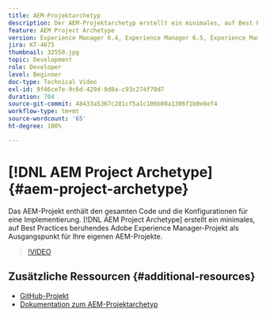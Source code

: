 ```yaml
---
title: AEM-Projektarchetyp
description: Der AEM-Projektarchetyp erstellt ein minimales, auf Best Practices beruhendes Adobe Experience Manager-Projekt als Ausgangspunkt für Ihre eigenen AEM-Projekte.
feature: AEM Project Archetype
version: Experience Manager 6.4, Experience Manager 6.5, Experience Manager as a Cloud Service
jira: KT-4675
thumbnail: 32550.jpg
topic: Development
role: Developer
level: Beginner
doc-type: Technical Video
exl-id: 9f46ce7e-9c6d-429d-9d8a-c93c274f70d7
duration: 704
source-git-commit: 48433a5367c281cf5a1c106b08a1306f1b0e8ef4
workflow-type: tm+mt
source-wordcount: '65'
ht-degree: 100%

---
```


# [!DNL AEM Project Archetype] {#aem-project-archetype}

Das AEM-Projekt enthält den gesamten Code und die Konfigurationen für eine Implementierung. [!DNL AEM Project Archetype] erstellt ein minimales, auf Best Practices beruhendes Adobe Experience Manager-Projekt als Ausgangspunkt für Ihre eigenen AEM-Projekte.

>[!VIDEO](https://video.tv.adobe.com/v/32550?quality=12&learn=on)

## Zusätzliche Ressourcen {#additional-resources}

* [GitHub-Projekt](https://github.com/adobe/aem-project-archetype)
* [Dokumentation zum AEM-Projektarchetyp](https://experienceleague.adobe.com/docs/experience-manager-core-components/using/developing/archetype/overview.html?lang=de)
